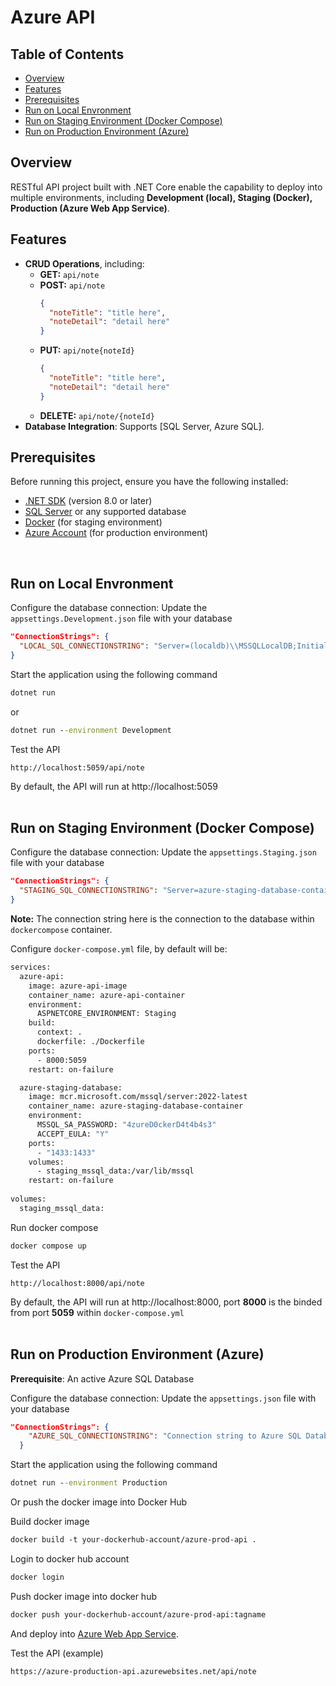 # Azure API

## Table of Contents
- [Overview](#overview)
- [Features](#features)
- [Prerequisites](#prerequisites)
- [Run on Local Envronment](#run-on-local-envronment)
- [Run on Staging Environment (Docker Compose)](#run-on-staging-environment-docker-compose)
- [Run on Production Environment (Azure)](#run-on-production-environment-azure)

## Overview
RESTful API project built with .NET Core enable the capability to deploy into multiple environments, including **Development (local), Staging (Docker), Production (Azure Web App Service)**. 

## Features
- **CRUD Operations**, including: 
  - **GET:**    `api/note`
  - **POST:**   `api/note`
    ```json
    {
      "noteTitle": "title here",
      "noteDetail": "detail here"
    }
    ```
  - **PUT:**    `api/note{noteId}`
    ```json
    {
      "noteTitle": "title here",
      "noteDetail": "detail here"
    }
    ```
  - **DELETE:** `api/note/{noteId}`
- **Database Integration**: Supports [SQL Server, Azure SQL].

## Prerequisites
Before running this project, ensure you have the following installed:
- [.NET SDK](https://dotnet.microsoft.com/download) (version 8.0 or later)
- [SQL Server](https://www.microsoft.com/en-us/sql-server) or any supported database
- [Docker](https://www.docker.com/products/docker-desktop/) (for staging environment)
- [Azure Account](https://azure.microsoft.com/en-us/get-started/azure-portal) (for production environment)
<br>

## Run on Local Envronment
Configure the database connection: Update the `appsettings.Development.json` file with your database

```json
"ConnectionStrings": {
  "LOCAL_SQL_CONNECTIONSTRING": "Server=(localdb)\\MSSQLLocalDB;Initial Catalog=azure-api-db;Integrated Security=True;Encrypt=False;TrustServerCertificate=False;Connection Timeout=30;"
}
```

Start the application using the following command
```cmd
dotnet run
```

or 
```cmd
dotnet run --environment Development
```

Test the API
```http
http://localhost:5059/api/note
```

By default, the API will run at http://localhost:5059
<br>
<br>

## Run on Staging Environment (Docker Compose)
Configure the database connection: Update the `appsettings.Staging.json` file with your database

```json
"ConnectionStrings": {
  "STAGING_SQL_CONNECTIONSTRING": "Server=azure-staging-database-container,1433;Initial Catalog=AuthModuleDb;User Id=sa;Password=4zureD0ckerD4t4b4s3;Connect Timeout=30;Encrypt=False;Trust Server Certificate=True;Application Intent=ReadWrite;Multi Subnet Failover=False;"
}
```

**Note:** The connection string here is the connection to the database within `dockercompose` container. 

Configure `docker-compose.yml` file, by default will be:
```dockerfile
services:
  azure-api:
    image: azure-api-image
    container_name: azure-api-container
    environment:
      ASPNETCORE_ENVIRONMENT: Staging
    build:
      context: .
      dockerfile: ./Dockerfile
    ports:
      - 8000:5059
    restart: on-failure

  azure-staging-database:
    image: mcr.microsoft.com/mssql/server:2022-latest
    container_name: azure-staging-database-container
    environment:
      MSSQL_SA_PASSWORD: "4zureD0ckerD4t4b4s3"
      ACCEPT_EULA: "Y"
    ports:
      - "1433:1433"
    volumes:
      - staging_mssql_data:/var/lib/mssql
    restart: on-failure
  
volumes:
  staging_mssql_data:
```

Run docker compose
```dockerfile
docker compose up
```

Test the API
```http
http://localhost:8000/api/note
```

By default, the API will run at http://localhost:8000, port **8000** is the binded from port **5059** within `docker-compose.yml`
<br>
<br>

## Run on Production Environment (Azure)
**Prerequisite**: An active Azure SQL Database

Configure the database connection: Update the `appsettings.json` file with your database

```json
"ConnectionStrings": {
    "AZURE_SQL_CONNECTIONSTRING": "Connection string to Azure SQL Database";
  }
```

Start the application using the following command
```cmd
dotnet run --environment Production
```

Or push the docker image into Docker Hub 

Build docker image
```dockerfile
docker build -t your-dockerhub-account/azure-prod-api .
```


Login to docker hub account
```dockerfile
docker login
```

Push docker image into docker hub
```dockerfile
docker push your-dockerhub-account/azure-prod-api:tagname
```

And deploy into [Azure Web App Service](https://learn.microsoft.com/en-us/azure/app-service/). 

Test the API (example)
```http
https://azure-production-api.azurewebsites.net/api/note
```
